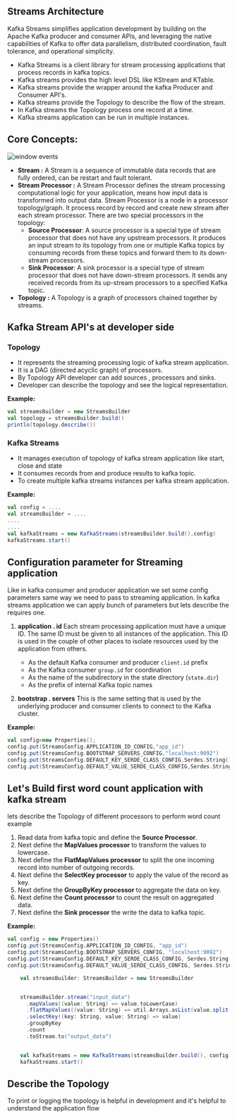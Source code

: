 ## Streams Architecture

Kafka Streams simplifies application development by building on the Apache Kafka producer and consumer APIs, and leveraging the native capabilities of Kafka to offer data parallelism, distributed coordination, fault tolerance, and operational simplicity.

 - Kafka Streams is a client library for stream processing applications that process records in kafka topics.
 - Kafka streams provides the high level DSL like KStream and KTable.
 - Kafka streams provide the wrapper around the kafka Producer and Consumer API's.
 - Kafka streams provide the Topology to describe the flow of the stream.
 - In Kafka streams the Topology process one record at a time.
 - Kafka streams application can be run in multiple instances. 

## Core Concepts:

 
![window events](https://github.com/gurditsingh/blog/blob/gh-pages/_screenshots/kafka-topology.png?raw=true) 
 - **Stream :** A Stream is a sequence of immutable data records that are fully ordered, can be restart and fault tolerant.
 - **Stream Processor :** A Stream Processor defines the stream processing computational logic for your application, means how input data is transformed into output data. Stream Processor is a node in a processor topology/graph. It process record by record and create new stream after each stream processor. There are two special processors in the topology:
	-   **Source Processor**: A source processor is a special type of  stream processor that does not have any upstream processors. It produces an input stream to its topology from one or multiple Kafka topics by consuming records from these topics and forward them to its down-stream processors.
	-   **Sink Processor**: A sink processor is a special type of stream processor that does not have down-stream processors. It sends any received records from its up-stream processors to a specified Kafka topic.
- **Topology :** A Topology is a graph of processors chained together by streams.


## Kafka Stream API's at developer side

### Topology

 - It represents the streaming processing logic of kafka stream application.
 - It is a DAG (directed acyclic graph) of processors.
 - By Topology API developer can add sources , processors and sinks.
 - Developer can describe the topology and see the logical representation.
 
 
 **Example:**
```scala
val streamsBuilder = new StreamsBuilder
val topology = streamsBuilder.build()
println(topology.describe())
``` 

### Kafka Streams

 - It manages execution of topology of kafka stream application like start, close and state
 - It consumes records from and produce results to kafka topic.
 - To create multiple kafka streams instances per kafka stream application.
 
 **Example:**
 ```scala
val config = ....
val streamsBuilder = ....
....
....
val kafkaStreams = new KafkaStreams(streamsBuilder.build(),config)
kafkaStreams.start()
```

## Configuration parameter for Streaming application
Like in kafka consumer and producer application we set some config parameters same way we need to pass to streaming application. In kafka streams application we can apply bunch of parameters but lets describe the requires one.

 1. **application . id**  Each stream processing application must have a unique ID. The same ID must be given to all instances of the application. This ID is used in the couple of other places to isolate resources used by the application from others.
	 -   As the default Kafka consumer and producer  `client.id`  prefix
	-   As the Kafka consumer  `group.id`  for coordination
	-   As the name of the subdirectory in the state directory (`state.dir`)
	-   As the prefix of internal Kafka topic names
	
2. **bootstrap . servers** This is the same setting that is used by the underlying producer and consumer clients to connect to the Kafka cluster.

**Example:**
```scala
val config=new Properties();
config.put(StreamsConfig.APPLICATION_ID_CONFIG,"app_id")
config.put(StreamsConfig.BOOTSTRAP_SERVERS_CONFIG,"localhost:9092")
config.put(StreamsConfig.DEFAULT_KEY_SERDE_CLASS_CONFIG,Serdes.String().getClass)
config.put(StreamsConfig.DEFAULT_VALUE_SERDE_CLASS_CONFIG,Serdes.String().getClass)
```

## Let's Build first word count application with kafka stream
lets describe the Topology of different processors to perform word count example

 1. Read data from kafka topic and define the **Source Processor**.
 2. Next define the **MapValues processor** to transform the values to lowercase.
 3. Next define the **FlatMapValues processor** to split the one incoming record into number of outgoing records.
 4. Next define the **SelectKey processor** to apply the value of the record as key.
 5. Next define the **GroupByKey processor** to aggregate the data on key.
 6. Next define the **Count processor** to count the result on aggregated data.
 7. Next define the **Sink processor** the write the data to kafka topic.

**Example:**
```scala
val config = new Properties()
config.put(StreamsConfig.APPLICATION_ID_CONFIG, "app_id")
config.put(StreamsConfig.BOOTSTRAP_SERVERS_CONFIG, "localhost:9092")
config.put(StreamsConfig.DEFAULT_KEY_SERDE_CLASS_CONFIG, Serdes.String().getClass)
config.put(StreamsConfig.DEFAULT_VALUE_SERDE_CLASS_CONFIG, Serdes.String().getClass)

    val streamsBuilder: StreamsBuilder = new StreamsBuilder


    streamsBuilder.stream("input_data")
      .mapValues((value: String) => value.toLowerCase)
      .flatMapValues((value: String) => util.Arrays.asList(value.split("|")))
      .selectKey((key: String, value: String) => value)
      .groupByKey
      .count
      .toStream.to("output_data")


    val kafkaStreams = new KafkaStreams(streamsBuilder.build(), config)
    kafkaStreams.start()
```

## Describe the Topology
To print or logging the topology is helpful in development and it's helpful to understand the application flow 

<!--stackedit_data:
eyJoaXN0b3J5IjpbLTIwNTU0OTMxMDIsLTExNjE3NDA1NzUsLT
IxNDY1MTAwMDMsMjA4MjYwMTYxNiwtMjExMzcyOTkzMiwtOTMx
NjIxOTUsNjM5NTM1MDAwLDE2MzY4ODkwNTIsLTY3NjIxMzk2Ni
wtMTA4ODIxNDU1NCwtMTExMzU2MzgyNiwtMTk0NDY3NzQ0MCwx
NjcyODgzNzMxLC03NDU1ODQ3MTMsLTY0NzI5OTY3OCw0MDgyMD
M0ODYsLTE5NDg0NTM5NjUsNjYzNTM0ODY4LDM2MDQ4MDY4MCwx
MDE4MTAwMjEzXX0=
-->